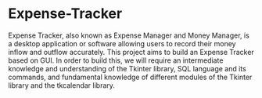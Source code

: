 # Expense-Tracker
Expense Tracker, also known as Expense Manager and Money Manager, is a desktop application or software allowing users to record their money inflow and outflow accurately.
This project aims to build an Expense Tracker based on GUI. In order to build this, we will require an intermediate knowledge and understanding of the Tkinter library, SQL language and its commands, and fundamental knowledge of different modules of the Tkinter library and the tkcalendar library.
